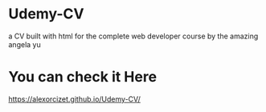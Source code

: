 # Udemy-CV
a CV built with html for the complete web developer course by the amazing angela yu

# You can check it Here
https://alexorcizet.github.io/Udemy-CV/
